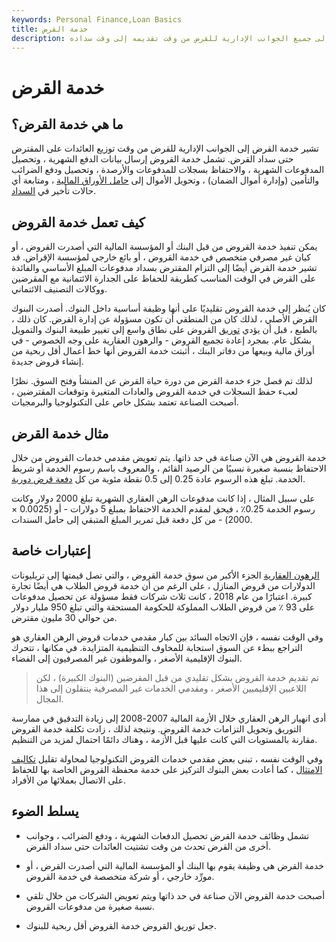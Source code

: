 ```yaml
---
keywords: Personal Finance,Loan Basics
title: خدمة القرض
description: تشير خدمة القرض إلى جميع الجوانب الإدارية للقرض من وقت تقديمه إلى وقت سداده.
---
```


# خدمة القرض
## ما هي خدمة القرض؟

تشير خدمة القرض إلى الجوانب الإدارية للقرض من وقت توزيع العائدات على المقترض حتى سداد القرض. تشمل خدمة القروض إرسال بيانات الدفع الشهرية ، وتحصيل المدفوعات الشهرية ، والاحتفاظ بسجلات للمدفوعات والأرصدة ، وتحصيل ودفع الضرائب والتأمين (وإدارة أموال الضمان) ، وتحويل الأموال إلى [حامل الأوراق المالية](/bondholder) ، ومتابعة أي حالات تأخير في [السداد](/delinquent).

## كيف تعمل خدمة القروض

يمكن تنفيذ خدمة القروض من قبل البنك أو المؤسسة المالية التي أصدرت القروض ، أو كيان غير مصرفي متخصص في خدمة القروض ، أو بائع خارجي لمؤسسة الإقراض. قد تشير خدمة القرض أيضًا إلى التزام المقترض بسداد مدفوعات المبلغ الأساسي والفائدة على القرض في الوقت المناسب كطريقة للحفاظ على الجدارة الائتمانية مع المقرضين ووكالات التصنيف الائتماني.

كان يُنظر إلى خدمة القروض تقليديًا على أنها وظيفة أساسية داخل البنوك. أصدرت البنوك القرض الأصلي ، لذلك كان من المنطقي أن تكون مسؤولة عن إدارة القرض. كان ذلك ، بالطبع ، قبل أن يؤدي [توريق](/securitization) القروض على نطاق واسع إلى تغيير طبيعة البنوك والتمويل بشكل عام. بمجرد إعادة تجميع القروض - والرهون العقارية على وجه الخصوص - في أوراق مالية وبيعها من دفاتر البنك ، أثبتت خدمة القروض أنها خط أعمال أقل ربحية من إنشاء قروض جديدة.

لذلك تم فصل جزء خدمة القرض من دورة حياة القرض عن المنشأ وفتح السوق. نظرًا لعبء حفظ السجلات في خدمة القروض والعادات المتغيرة وتوقعات المقترضين ، أصبحت الصناعة تعتمد بشكل خاص على التكنولوجيا والبرمجيات.

## مثال خدمة القرض

خدمة القروض هي الآن صناعة في حد ذاتها. يتم تعويض مقدمي خدمات القروض من خلال الاحتفاظ بنسبة صغيرة نسبيًا من الرصيد القائم ، والمعروف باسم رسوم الخدمة أو شريط الخدمة. تبلغ هذه الرسوم عادة 0.25 إلى 0.5 نقطة مئوية من كل [دفعة قرض دورية](/repayment).

على سبيل المثال ، إذا كانت مدفوعات الرهن العقاري الشهرية تبلغ 2000 دولار وكانت رسوم الخدمة 0.25٪ ، فيحق لمقدم الخدمة الاحتفاظ بمبلغ 5 دولارات - أو (0.0025 × 2000) - من كل دفعة قبل تمرير المبلغ المتبقي إلى حامل السندات.

## إعتبارات خاصة

[الرهون العقارية](/mortgage) الجزء الأكبر من سوق خدمة القروض ، والتي تصل قيمتها إلى تريليونات الدولارات من قروض المنازل ، على الرغم من أن خدمة قروض الطلاب هي أيضًا تجارة كبيرة. اعتبارًا من عام 2018 ، كانت ثلاث شركات فقط مسؤولة عن تحصيل مدفوعات على 93 ٪ من قروض الطلاب المملوكة للحكومة المستحقة والتي تبلغ 950 مليار دولار من حوالي 30 مليون مقترض.

وفي الوقت نفسه ، فإن الاتجاه السائد بين كبار مقدمي خدمات قروض الرهن العقاري هو التراجع ببطء عن السوق استجابة للمخاوف التنظيمية المتزايدة. في مكانها ، تتحرك البنوك الإقليمية الأصغر ، والموظفون غير المصرفيون إلى الفضاء.

> تم تقديم خدمة القروض بشكل تقليدي من قبل المقرضين (البنوك الكبيرة) ، لكن اللاعبين الإقليميين الأصغر ، ومقدمي الخدمات غير المصرفية ينتقلون إلى هذا المجال.

>

أدى انهيار الرهن العقاري خلال الأزمة المالية 2007-2008 إلى زيادة التدقيق في ممارسة التوريق وتحويل التزامات خدمة القروض. ونتيجة لذلك ، زادت تكلفة خدمة القروض مقارنة بالمستويات التي كانت عليها قبل الأزمة ، وهناك دائمًا احتمال لمزيد من التنظيم.

وفي الوقت نفسه ، تبنى بعض مقدمي خدمات القروض التكنولوجيا لمحاولة تقليل [تكاليف الامتثال](/compliance-cost) ، كما أعادت بعض البنوك التركيز على خدمة محفظة القروض الخاصة بها للحفاظ على الاتصال بعملائها من الأفراد.

## يسلط الضوء

- تشمل وظائف خدمة القرض تحصيل الدفعات الشهرية ، ودفع الضرائب ، وجوانب أخرى من القرض تحدث من وقت تشتيت العائدات حتى سداد القرض.

- خدمة القرض هي وظيفة يقوم بها البنك أو المؤسسة المالية التي أصدرت القرض ، أو مورِّد خارجي ، أو شركة متخصصة في خدمة القروض.

- أصبحت خدمة القروض الآن صناعة في حد ذاتها ويتم تعويض الشركات من خلال تلقي نسبة صغيرة من مدفوعات القروض.

- جعل توريق القروض خدمة القروض أقل ربحية للبنوك.

